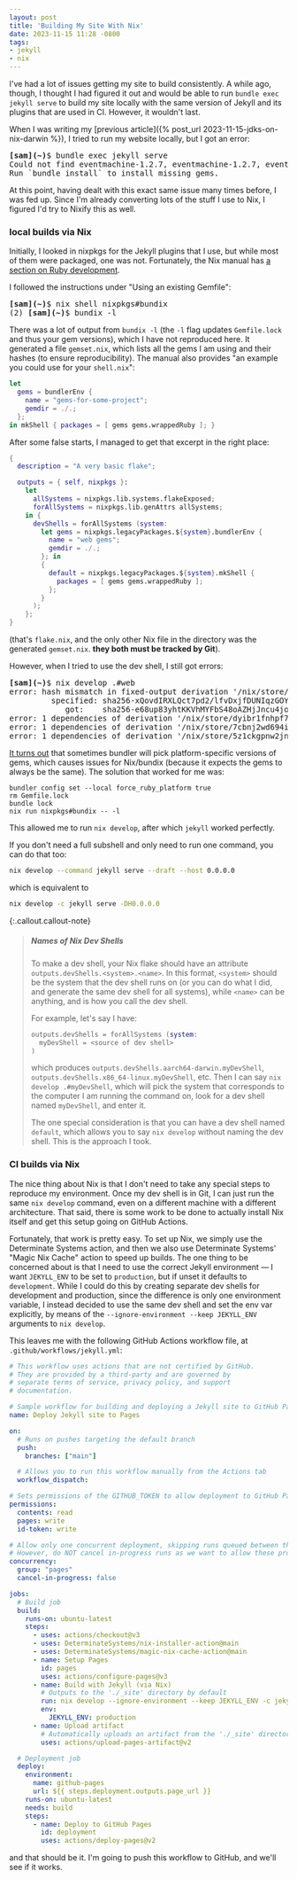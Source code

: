 ```yaml
---
layout: post
title: 'Building My Site With Nix'
date: 2023-11-15 11:28 -0800
tags:
- jekyll
- nix
---
```

I've had a lot of issues getting my site to build consistently. A while ago, though, I thought I had figured it out and would be able to run `bundle exec jekyll serve` to build my site locally with the same version of Jekyll and its plugins that are used in CI. However, it wouldn't last.

When I was writing my [previous article]({% post_url 2023-11-15-jdks-on-nix-darwin %}), I tried to run my website locally, but I got an error:

<pre>
<span class="user-select-none"><strong><span class="text-danger">[sam]</span><span class="text-primary">(~)</span></strong>$ </span><kbd class="user-select-all">bundle exec jekyll serve</kbd>
Could not find eventmachine-1.2.7, eventmachine-1.2.7, eventmachine-1.2.7, http_parser.rb-0.8.0, http_parser.rb-0.8.0, http_parser.rb-0.8.0, ffi-1.15.5, ffi-1.15.5, ffi-1.15.5 in locally installed gems
Run `bundle install` to install missing gems.
</pre>

At this point, having dealt with this exact same issue many times before, I was fed up. Since I'm already converting lots of the stuff I use to Nix, I figured I'd try to Nixify this as well.

### local builds via Nix

Initially, I looked in nixpkgs for the Jekyll plugins that I use, but while most of them were packaged, one was not. Fortunately, the Nix manual has [a section on Ruby development](https://nixos.org/manual/nixpkgs/stable/#sec-language-ruby).

I followed the instructions under "Using an existing Gemfile":

<pre>
<span class="user-select-none"><strong><span class="text-danger">[sam]</span><span class="text-primary">(~)</span></strong>$ </span><kbd class="user-select-all">nix shell nixpkgs#bundix</kbd>
(2) <span class="user-select-none"><strong><span class="text-danger">[sam]</span><span class="text-primary">(~)</span></strong>$ </span><kbd class="user-select-all">bundix -l</kbd>
</pre>

There was a lot of output from `bundix -l` (the `-l` flag updates `Gemfile.lock` and thus your gem versions), which I have not reproduced here. It generated a file `gemset.nix`, which lists all the gems I am using and their hashes (to ensure reproducibility). The manual also provides "an example you could use for your `shell.nix`":
```nix
let
  gems = bundlerEnv {
    name = "gems-for-some-project";
    gemdir = ./.;
  };
in mkShell { packages = [ gems gems.wrappedRuby ]; }
```

After some false starts, I managed to get that excerpt in the right place:
```nix
{
  description = "A very basic flake";

  outputs = { self, nixpkgs }:
    let
      allSystems = nixpkgs.lib.systems.flakeExposed;
      forAllSystems = nixpkgs.lib.genAttrs allSystems;
    in {
      devShells = forAllSystems (system:
        let gems = nixpkgs.legacyPackages.${system}.bundlerEnv {
          name = "web gems";
          gemdir = ./.;
        }; in
        {
          default = nixpkgs.legacyPackages.${system}.mkShell {
            packages = [ gems gems.wrappedRuby ];
          };
        }
      );
    };
}
```
(that's `flake.nix`, and the only other Nix file in the directory was the generated `gemset.nix`. **they both must be tracked by Git**).

However, when I tried to use the dev shell, I still got errors:

<pre>
<span class="user-select-none"><strong><span class="text-danger">[sam]</span><span class="text-primary">(~)</span></strong>$ </span><kbd class="user-select-all">nix develop .#web</kbd>
error: hash mismatch in fixed-output derivation '/nix/store/wqs5xxvkwjzqibj1p0r1068d89839cpi-sass-embedded-1.59.3.gem.drv':
         specified: sha256-xQovdIRXLQct7pd2/lfvDxjfDUNIqzGOYHKMrd4Om58=
            got:    sha256-e68up83yhtKKVhMYFbS48oAZHjJncu4joPUyB9u45x8=
error: 1 dependencies of derivation '/nix/store/dyibr1fnhpf747pnkmb6mshwc21il6fh-ruby3.1.4-sass-embedded-1.59.3.drv' failed to build
error: 1 dependencies of derivation '/nix/store/7cbnj2wd694i737gfj0qmkhz5gpr9add-web-gems.drv' failed to build
error: 1 dependencies of derivation '/nix/store/5z1ckgpnw2jn855mchlhcvmfhi7lnq1k-nix-shell-env.drv' failed to build
</pre>

[It turns out](https://github.com/nix-community/bundix/issues/88) that sometimes bundler will pick platform-specific versions of gems, which causes issues for Nix/bundix (because it expects the gems to always be the same). The solution that worked for me was:

```
bundler config set --local force_ruby_platform true
rm Gemfile.lock
bundle lock
nix run nixpkgs#bundix -- -l
```

This allowed me to run `nix develop`, after which `jekyll` worked perfectly.

If you don't need a full subshell and only need to run one command, you can do that too:
```bash
nix develop --command jekyll serve --draft --host 0.0.0.0
```
which is equivalent to
```bash
nix develop -c jekyll serve -DH0.0.0.0
```

{:.callout.callout-note}
> ##### Names of Nix Dev Shells
> To make a dev shell, your Nix flake should have an attribute `outputs.devShells.<system>.<name>`.
> In this format, `<system>` should be the system that the dev shell runs on (or you can do what I did, and generate the same dev shell for all systems), while `<name>` can be anything, and is how you call the dev shell.
> 
> For example, let's say I have:
> ```nix
> outputs.devShells = forAllSystems (system:
>   myDevShell = <source of dev shell>
> )
> ```
> which produces `outputs.devShells.aarch64-darwin.myDevShell`, `outputs.devShells.x86_64-linux.myDevShell`, etc.
> Then I can say `nix develop .#myDevShell`, which will pick the system that corresponds to the computer I am running the command on, look for a dev shell named `myDevShell`, and enter it.
> 
> The one special consideration is that you can have a dev shell named `default`, which allows you to say `nix develop` without naming the dev shell. This is the approach I took.

### CI builds via Nix

The nice thing about Nix is that I don't need to take any special steps to reproduce my environment. Once my dev shell is in Git, I can just run the same `nix develop` command, even on a different machine with a different architecture. That said, there is some work to be done to actually install Nix itself and get this setup going on GitHub Actions.

Fortunately, that work is pretty easy. To set up Nix, we simply use the Determinate Systems action, and then we also use Determinate Systems' "Magic Nix Cache" action to speed up builds. The one thing to be concerned about is that I need to use the correct Jekyll environment — I want `JEKYLL_ENV` to be set to `production`, but if unset it defaults to `development`. While I could do this by creating separate dev shells for development and production, since the difference is only one environment variable, I instead decided to use the same dev shell and set the env var explicitly, by means of the `--ignore-environment --keep JEKYLL_ENV` arguments to `nix develop`.

This leaves me with the following GitHub Actions workflow file, at `.github/workflows/jekyll.yml`:
```yaml
# This workflow uses actions that are not certified by GitHub.
# They are provided by a third-party and are governed by
# separate terms of service, privacy policy, and support
# documentation.

# Sample workflow for building and deploying a Jekyll site to GitHub Pages
name: Deploy Jekyll site to Pages

on:
  # Runs on pushes targeting the default branch
  push:
    branches: ["main"]

  # Allows you to run this workflow manually from the Actions tab
  workflow_dispatch:

# Sets permissions of the GITHUB_TOKEN to allow deployment to GitHub Pages
permissions:
  contents: read
  pages: write
  id-token: write

# Allow only one concurrent deployment, skipping runs queued between the run in-progress and latest queued.
# However, do NOT cancel in-progress runs as we want to allow these production deployments to complete.
concurrency:
  group: "pages"
  cancel-in-progress: false

jobs:
  # Build job
  build:
    runs-on: ubuntu-latest
    steps:
      - uses: actions/checkout@v3
      - uses: DeterminateSystems/nix-installer-action@main
      - uses: DeterminateSystems/magic-nix-cache-action@main
      - name: Setup Pages
        id: pages
        uses: actions/configure-pages@v3
      - name: Build with Jekyll (via Nix)
        # Outputs to the './_site' directory by default
        run: nix develop --ignore-environment --keep JEKYLL_ENV -c jekyll build --baseurl "${{ steps.pages.outputs.base_path }}"
        env:
          JEKYLL_ENV: production
      - name: Upload artifact
        # Automatically uploads an artifact from the './_site' directory by default
        uses: actions/upload-pages-artifact@v2

  # Deployment job
  deploy:
    environment:
      name: github-pages
      url: ${{ steps.deployment.outputs.page_url }}
    runs-on: ubuntu-latest
    needs: build
    steps:
      - name: Deploy to GitHub Pages
        id: deployment
        uses: actions/deploy-pages@v2
```

and that should be it. I'm going to push this workflow to GitHub, and we'll see if it works.

